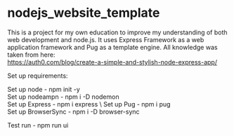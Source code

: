 # nodejs_website_template

This is a project for my own education to improve my understanding of both web development and node.js. It uses Express Framework as a web application framework and Pug as a template engine. All knowledge was taken from here:\
https://auth0.com/blog/create-a-simple-and-stylish-node-express-app/ 

Set up requirements: 

Set up node - npm init -y \
Set up nodeampn - npm i -D nodemon \
Set up Express - npm i express \ 
Set up Pug - npm i pug \
Set up BrowserSync - npm i -D browser-sync 

Test run - npm run ui
